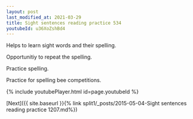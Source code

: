 ```yaml
---
layout: post
last_modified_at: 2021-03-29
title: Sight sentences reading practice 534
youtubeId: u36XoZshBd4
---
```

 
 
Helps to learn sight words and their spelling.

Opportunitiy to repeat the spelling. 

Practice spelling. 
 
Practice for spelling bee competitions. 
 
{% include youtubePlayer.html id=page.youtubeId %}
 
 

[Next]({{ site.baseurl }}{% link  split1/_posts/2015-05-04-Sight sentences reading practice 1207.md%})
 
